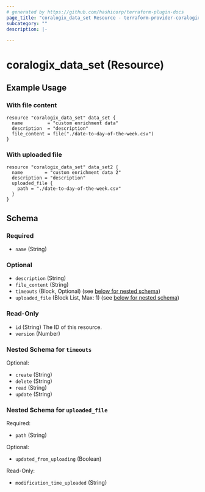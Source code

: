```yaml
---
# generated by https://github.com/hashicorp/terraform-plugin-docs
page_title: "coralogix_data_set Resource - terraform-provider-coralogix"
subcategory: ""
description: |-
  
---
```


# coralogix_data_set (Resource)

## Example Usage

### With file content
```hcl
resource "coralogix_data_set" data_set {
  name         = "custom enrichment data"
  description  = "description"
  file_content = file("./date-to-day-of-the-week.csv")
}
```

### With uploaded file
```hcl
resource "coralogix_data_set" data_set2 {
  name        = "custom enrichment data 2"
  description = "description"
  uploaded_file {
    path = "./date-to-day-of-the-week.csv"
  }
}
```


<!-- schema generated by tfplugindocs -->
## Schema

### Required

- `name` (String)

### Optional

- `description` (String)
- `file_content` (String)
- `timeouts` (Block, Optional) (see [below for nested schema](#nestedblock--timeouts))
- `uploaded_file` (Block List, Max: 1) (see [below for nested schema](#nestedblock--uploaded_file))

### Read-Only

- `id` (String) The ID of this resource.
- `version` (Number)

<a id="nestedblock--timeouts"></a>
### Nested Schema for `timeouts`

Optional:

- `create` (String)
- `delete` (String)
- `read` (String)
- `update` (String)


<a id="nestedblock--uploaded_file"></a>
### Nested Schema for `uploaded_file`

Required:

- `path` (String)

Optional:

- `updated_from_uploading` (Boolean)

Read-Only:

- `modification_time_uploaded` (String)



